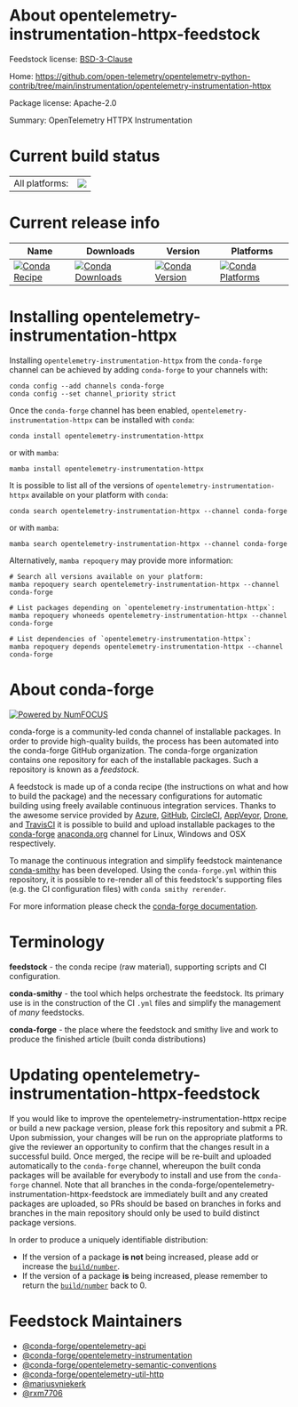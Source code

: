 About opentelemetry-instrumentation-httpx-feedstock
===================================================

Feedstock license: [BSD-3-Clause](https://github.com/conda-forge/opentelemetry-instrumentation-httpx-feedstock/blob/main/LICENSE.txt)

Home: https://github.com/open-telemetry/opentelemetry-python-contrib/tree/main/instrumentation/opentelemetry-instrumentation-httpx

Package license: Apache-2.0

Summary: OpenTelemetry HTTPX Instrumentation

Current build status
====================


<table><tr><td>All platforms:</td>
    <td>
      <a href="https://dev.azure.com/conda-forge/feedstock-builds/_build/latest?definitionId=13875&branchName=main">
        <img src="https://dev.azure.com/conda-forge/feedstock-builds/_apis/build/status/opentelemetry-instrumentation-httpx-feedstock?branchName=main">
      </a>
    </td>
  </tr>
</table>

Current release info
====================

| Name | Downloads | Version | Platforms |
| --- | --- | --- | --- |
| [![Conda Recipe](https://img.shields.io/badge/recipe-opentelemetry--instrumentation--httpx-green.svg)](https://anaconda.org/conda-forge/opentelemetry-instrumentation-httpx) | [![Conda Downloads](https://img.shields.io/conda/dn/conda-forge/opentelemetry-instrumentation-httpx.svg)](https://anaconda.org/conda-forge/opentelemetry-instrumentation-httpx) | [![Conda Version](https://img.shields.io/conda/vn/conda-forge/opentelemetry-instrumentation-httpx.svg)](https://anaconda.org/conda-forge/opentelemetry-instrumentation-httpx) | [![Conda Platforms](https://img.shields.io/conda/pn/conda-forge/opentelemetry-instrumentation-httpx.svg)](https://anaconda.org/conda-forge/opentelemetry-instrumentation-httpx) |

Installing opentelemetry-instrumentation-httpx
==============================================

Installing `opentelemetry-instrumentation-httpx` from the `conda-forge` channel can be achieved by adding `conda-forge` to your channels with:

```
conda config --add channels conda-forge
conda config --set channel_priority strict
```

Once the `conda-forge` channel has been enabled, `opentelemetry-instrumentation-httpx` can be installed with `conda`:

```
conda install opentelemetry-instrumentation-httpx
```

or with `mamba`:

```
mamba install opentelemetry-instrumentation-httpx
```

It is possible to list all of the versions of `opentelemetry-instrumentation-httpx` available on your platform with `conda`:

```
conda search opentelemetry-instrumentation-httpx --channel conda-forge
```

or with `mamba`:

```
mamba search opentelemetry-instrumentation-httpx --channel conda-forge
```

Alternatively, `mamba repoquery` may provide more information:

```
# Search all versions available on your platform:
mamba repoquery search opentelemetry-instrumentation-httpx --channel conda-forge

# List packages depending on `opentelemetry-instrumentation-httpx`:
mamba repoquery whoneeds opentelemetry-instrumentation-httpx --channel conda-forge

# List dependencies of `opentelemetry-instrumentation-httpx`:
mamba repoquery depends opentelemetry-instrumentation-httpx --channel conda-forge
```


About conda-forge
=================

[![Powered by
NumFOCUS](https://img.shields.io/badge/powered%20by-NumFOCUS-orange.svg?style=flat&colorA=E1523D&colorB=007D8A)](https://numfocus.org)

conda-forge is a community-led conda channel of installable packages.
In order to provide high-quality builds, the process has been automated into the
conda-forge GitHub organization. The conda-forge organization contains one repository
for each of the installable packages. Such a repository is known as a *feedstock*.

A feedstock is made up of a conda recipe (the instructions on what and how to build
the package) and the necessary configurations for automatic building using freely
available continuous integration services. Thanks to the awesome service provided by
[Azure](https://azure.microsoft.com/en-us/services/devops/), [GitHub](https://github.com/),
[CircleCI](https://circleci.com/), [AppVeyor](https://www.appveyor.com/),
[Drone](https://cloud.drone.io/welcome), and [TravisCI](https://travis-ci.com/)
it is possible to build and upload installable packages to the
[conda-forge](https://anaconda.org/conda-forge) [anaconda.org](https://anaconda.org/)
channel for Linux, Windows and OSX respectively.

To manage the continuous integration and simplify feedstock maintenance
[conda-smithy](https://github.com/conda-forge/conda-smithy) has been developed.
Using the ``conda-forge.yml`` within this repository, it is possible to re-render all of
this feedstock's supporting files (e.g. the CI configuration files) with ``conda smithy rerender``.

For more information please check the [conda-forge documentation](https://conda-forge.org/docs/).

Terminology
===========

**feedstock** - the conda recipe (raw material), supporting scripts and CI configuration.

**conda-smithy** - the tool which helps orchestrate the feedstock.
                   Its primary use is in the construction of the CI ``.yml`` files
                   and simplify the management of *many* feedstocks.

**conda-forge** - the place where the feedstock and smithy live and work to
                  produce the finished article (built conda distributions)


Updating opentelemetry-instrumentation-httpx-feedstock
======================================================

If you would like to improve the opentelemetry-instrumentation-httpx recipe or build a new
package version, please fork this repository and submit a PR. Upon submission,
your changes will be run on the appropriate platforms to give the reviewer an
opportunity to confirm that the changes result in a successful build. Once
merged, the recipe will be re-built and uploaded automatically to the
`conda-forge` channel, whereupon the built conda packages will be available for
everybody to install and use from the `conda-forge` channel.
Note that all branches in the conda-forge/opentelemetry-instrumentation-httpx-feedstock are
immediately built and any created packages are uploaded, so PRs should be based
on branches in forks and branches in the main repository should only be used to
build distinct package versions.

In order to produce a uniquely identifiable distribution:
 * If the version of a package **is not** being increased, please add or increase
   the [``build/number``](https://docs.conda.io/projects/conda-build/en/latest/resources/define-metadata.html#build-number-and-string).
 * If the version of a package **is** being increased, please remember to return
   the [``build/number``](https://docs.conda.io/projects/conda-build/en/latest/resources/define-metadata.html#build-number-and-string)
   back to 0.

Feedstock Maintainers
=====================

* [@conda-forge/opentelemetry-api](https://github.com/orgs/conda-forge/teams/opentelemetry-api/)
* [@conda-forge/opentelemetry-instrumentation](https://github.com/orgs/conda-forge/teams/opentelemetry-instrumentation/)
* [@conda-forge/opentelemetry-semantic-conventions](https://github.com/orgs/conda-forge/teams/opentelemetry-semantic-conventions/)
* [@conda-forge/opentelemetry-util-http](https://github.com/orgs/conda-forge/teams/opentelemetry-util-http/)
* [@mariusvniekerk](https://github.com/mariusvniekerk/)
* [@rxm7706](https://github.com/rxm7706/)

